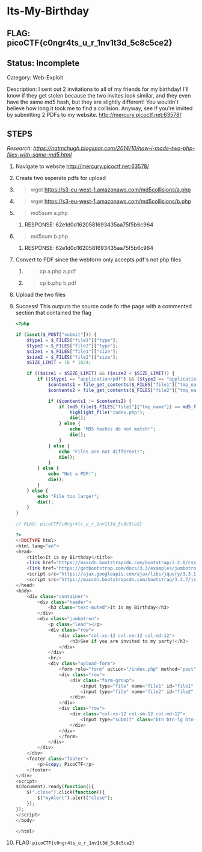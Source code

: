 # Its-My-Birthday

## FLAG: picoCTF{c0ngr4ts_u_r_1nv1t3d_5c8c5ce2}

## Status: Incomplete

Category: Web-Exploit

Description: I sent out 2 invitations to all of my friends for my birthday! I'll know if they get stolen because the two invites look similar, and they even have the same md5 hash, but they are slightly different! You wouldn't believe how long it took me to find a collision. Anyway, see if you're invited by submitting 2 PDFs to my website. <http://mercury.picoctf.net:63578/>

## STEPS

*Research: <https://natmchugh.blogspot.com/2014/10/how-i-made-two-php-files-with-same-md5.html>*

1. Navigate to website <http://mercury.picoctf.net:63578/>
2. Create two seperate pdfs for upload
3. > wget <https://s3-eu-west-1.amazonaws.com/md5collisions/a.php>
4. > wget <https://s3-eu-west-1.amazonaws.com/md5collisions/b.php>
5. > md5sum a.php
   1. RESPONSE: 62e1d0d1620581693435aa75f5b6c964
6. > md5sum b.php
   1. RESPONSE: 62e1d0d1620581693435aa75f5b6c964
7. Convert to PDF since the webform only accepts pdf's not php files
   1. > cp a.php a.pdf
   2. > cp b.php b.pdf
8. Upload the two files
9. Success! This outputs the source code fo rthe page with a commented section that contained the flag

    ```php
    <?php

    if (isset($_POST["submit"])) {
        $type1 = $_FILES["file1"]["type"];
        $type2 = $_FILES["file2"]["type"];
        $size1 = $_FILES["file1"]["size"];
        $size2 = $_FILES["file2"]["size"];
        $SIZE_LIMIT = 18 * 1024;

        if (($size1 < $SIZE_LIMIT) && ($size2 < $SIZE_LIMIT)) {
            if (($type1 == "application/pdf") && ($type2 == "application/pdf")) {
                $contents1 = file_get_contents($_FILES["file1"]["tmp_name"]);
                $contents2 = file_get_contents($_FILES["file2"]["tmp_name"]);

                if ($contents1 != $contents2) {
                    if (md5_file($_FILES["file1"]["tmp_name"]) == md5_file($_FILES["file2"]["tmp_name"])) {
                        highlight_file("index.php");
                        die();
                    } else {
                        echo "MD5 hashes do not match!";
                        die();
                    }
                } else {
                    echo "Files are not different!";
                    die();
                }
            } else {
                echo "Not a PDF!";
                die();
            }
        } else {
            echo "File too large!";
            die();
        }
    }

    // FLAG: picoCTF{c0ngr4ts_u_r_1nv1t3d_5c8c5ce2}

    ?>
    <!DOCTYPE html>
    <html lang="en">
    <head>
        <title>It is my Birthday</title>
        <link href="https://maxcdn.bootstrapcdn.com/bootstrap/3.2.0/css/bootstrap.min.css" rel="stylesheet">
        <link href="https://getbootstrap.com/docs/3.3/examples/jumbotron-narrow/jumbotron-narrow.css" rel="stylesheet">
        <script src="https://ajax.googleapis.com/ajax/libs/jquery/3.3.1/jquery.min.js"></script>
        <script src="https://maxcdn.bootstrapcdn.com/bootstrap/3.3.7/js/bootstrap.min.js"></script>
    </head>
    <body>
        <div class="container">
            <div class="header">
                <h3 class="text-muted">It is my Birthday</h3>
            </div>
            <div class="jumbotron">
                <p class="lead"></p>
                <div class="row">
                    <div class="col-xs-12 col-sm-12 col-md-12">
                        <h3>See if you are invited to my party!</h3>
                    </div>
                </div>
                <br/>
                <div class="upload-form">
                    <form role="form" action="/index.php" method="post" enctype="multipart/form-data">
                    <div class="row">
                        <div class="form-group">
                            <input type="file" name="file1" id="file1" class="form-control input-lg">
                            <input type="file" name="file2" id="file2" class="form-control input-lg">
                        </div>
                    </div>
                    <div class="row">
                        <div class="col-xs-12 col-sm-12 col-md-12">
                            <input type="submit" class="btn btn-lg btn-success btn-block" name="submit" value="Upload">
                        </div>
                    </div>
                    </form>
                </div>
            </div>
        </div>
        <footer class="footer">
            <p>&copy; PicoCTF</p>
        </footer>
    </div>
    <script>
    $(document).ready(function(){
        $(".close").click(function(){
            $("myAlert").alert("close");
        });
    });
    </script>
    </body>

    </html>
    ```

10. FLAG: `picoCTF{c0ngr4ts_u_r_1nv1t3d_5c8c5ce2}`
